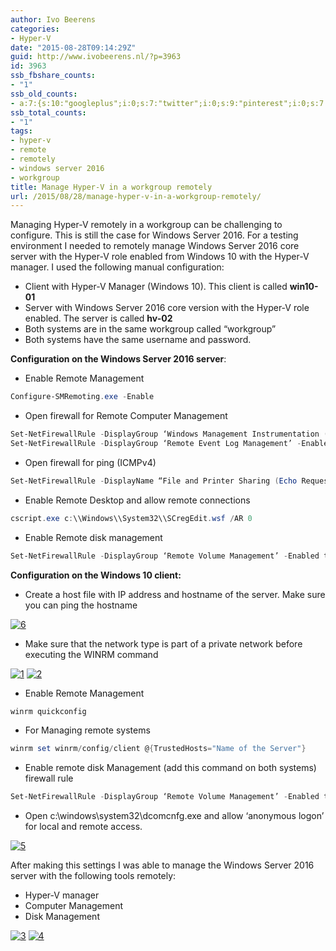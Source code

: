 ```yaml
---
author: Ivo Beerens
categories:
- Hyper-V
date: "2015-08-28T09:14:29Z"
guid: http://www.ivobeerens.nl/?p=3963
id: 3963
ssb_fbshare_counts:
- "1"
ssb_old_counts:
- a:7:{s:10:"googleplus";i:0;s:7:"twitter";i:0;s:9:"pinterest";i:0;s:7:"fbshare";i:1;s:8:"linkedin";i:0;s:6:"reddit";i:0;s:6:"tumblr";i:0;}
ssb_total_counts:
- "1"
tags:
- hyper-v
- remote
- remotely
- windows server 2016
- workgroup
title: Manage Hyper-V in a workgroup remotely
url: /2015/08/28/manage-hyper-v-in-a-workgroup-remotely/
---
```


Managing Hyper-V remotely in a workgroup can be challenging to configure. This is still the case for Windows Server 2016. For a testing environment I needed to remotely manage Windows Server 2016 core server with the Hyper-V role enabled from Windows 10 with the Hyper-V manager. I used the following manual configuration:

- Client with Hyper-V Manager (Windows 10). This client is called **win10-01**
- Server with Windows Server 2016 core version with the Hyper-V role enabled. The server is called **hv-02**
- Both systems are in the same workgroup called “workgroup”
- Both systems have the same username and password.

**Configuration on the Windows Server 2016 server**:

- Enable Remote Management

```powershell  
Configure-SMRemoting.exe -Enable  
```

- Open firewall for Remote Computer Management

```powershell  
Set-NetFirewallRule -DisplayGroup ‘Windows Management Instrumentation (WMI)’ -Enabled true -PassThru  
Set-NetFirewallRule -DisplayGroup ‘Remote Event Log Management’ -Enabled true -PassThru  
```

- Open firewall for ping (ICMPv4)

```powershell  
Set-NetFirewallRule -DisplayName “File and Printer Sharing (Echo Request – ICMPv4-In)” -Enabled True -PassThru  
```

- Enable Remote Desktop and allow remote connections

```powershell  
cscript.exe c:\\Windows\\System32\\SCregEdit.wsf /AR 0  
```

- Enable Remote disk management

```powershell  
Set-NetFirewallRule -DisplayGroup ‘Remote Volume Management’ -Enabled true -PassThru  
```

**Configuration on the Windows 10 client:**

- Create a host file with IP address and hostname of the server. Make sure you can ping the hostname

[![6](http://localhost/wp-content/uploads/2015/08/61-300x151.png)](http://localhost/wp-content/uploads/2015/08/61.png)

- Make sure that the network type is part of a private network before executing the WINRM command

[![1](http://localhost/wp-content/uploads/2015/08/11-300x219.png)](http://localhost/wp-content/uploads/2015/08/11.png) [![2](http://localhost/wp-content/uploads/2015/08/21-300x237.png)](http://localhost/wp-content/uploads/2015/08/21.png)

- Enable Remote Management

```powershell  
winrm quickconfig  
```

- For Managing remote systems

```powershell  
winrm set winrm/config/client @{TrustedHosts="Name of the Server"}  
```

- Enable remote disk Management (add this command on both systems) firewall rule

```powershell  
Set-NetFirewallRule -DisplayGroup ‘Remote Volume Management’ -Enabled true -PassThru  
```

- Open c:\\windows\\system32\\dcomcnfg.exe and allow ‘anonymous logon’ for local and remote access.

[![5](http://localhost/wp-content/uploads/2015/08/51-300x211.png)](http://localhost/wp-content/uploads/2015/08/51.png)

After making this settings I was able to manage the Windows Server 2016 server with the following tools remotely:

- Hyper-V manager
- Computer Management
- Disk Management

[![3](http://localhost/wp-content/uploads/2015/08/31-300x112.png)](http://localhost/wp-content/uploads/2015/08/31.png) [![4](http://localhost/wp-content/uploads/2015/08/41-300x204.png)](http://localhost/wp-content/uploads/2015/08/41.png)
